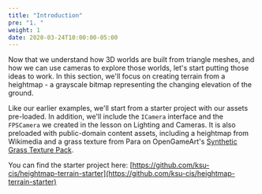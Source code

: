 ```yaml
---
title: "Introduction"
pre: "1. "
weight: 1
date: 2020-03-24T10:00:00-05:00
---
```

Now that we understand how 3D worlds are built from triangle meshes, and how we can use cameras to explore those worlds, let's start putting those ideas to work.  In this section, we'll focus on creating terrain from a heightmap - a grayscale bitmap representing the changing elevation of the ground.

Like our earlier examples, we'll start from a starter project with our assets pre-loaded.  In addition, we'll include the `ICamera` interface and the `FPSCamera` we created in the lesson on Lighting and Cameras.  It is also preloaded with public-domain content assets, including a heightmap from Wikimedia and a grass texture from Para on OpenGameArt's [Synthetic Grass Texture Pack](https://opengameart.org/content/synthetic-grass-texture-pack).  

You can find the starter project here: [https://github.com/ksu-cis/heightmap-terrain-starter](https://github.com/ksu-cis/heightmap-terrain-starter)